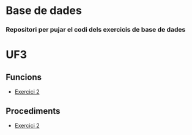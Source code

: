 # Base de dades

### Repositori per pujar el codi dels exercicis de base de dades
# UF3

## Funcions
- [Exercici 2](https://github.com/DavidRomero839028432/Base-de-dades/blob/9b20d1c034ea15ffed058d049c031e81333d1bc7/UF3/Functions/Exercici%202.md)

## Procediments
- [Exercici 2](https://github.com/DavidRomero839028432/Base-de-dades/blob/164cf42594590cd5b45de12c47e2efe65933e0cb/UF3/Procedures/Exercici%202.md)
